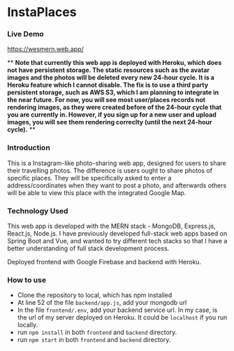 # InstaPlaces

### Live Demo

https://wesmern.web.app/

** **Note that currently this web app is deployed with Heroku, which does not have persistent storage. The static resources such as the avatar images and the photos will be deleted every new 24-hour cycle. It is a Heroku feature which I cannot disable. The fix is to use a third party persistent storage, such as AWS S3, which I am planning to integrate in the near future. For now, you will see most user/places records not rendering images, as they were created before of the 24-hour cycle that you are currently in. However, if you sign up for a new user and upload images, you will see them rendering correclty (until the next 24-hour cycle).** **


### Introduction

This is a Instagram-like photo-sharing web app, designed for users to share their travelling photos. The difference is users ought to share photos of specific places. They will be specifically asked to enter a address/coordinates when they want to post a photo, and afterwards others will be able to view this place with the integrated Google Map.

### Technology Used

This web app is developed with the MERN stack - MongoDB, Express.js, React.js, Node.js. I have previously developed full-stack web apps based on Spring Boot and Vue, and wanted to try different tech stacks so that I have a better understanding of full stack development process.

Deployed frontend with Google Firebase and backend with Heroku.

### How to use

- Clone the repository to local, which has npm installed
- At line 52 of the file `backend/app.js`, add your mongodb url
- In the file `frontend/.env`, add your backend service url. In my case, is the url of my server deployed on Heroku. It could be `localhost` if you run locally.
- run `npm install` in both `frontend` and `backend` directory.
- run `npm start` in both `frontend` and `backend` directory.
